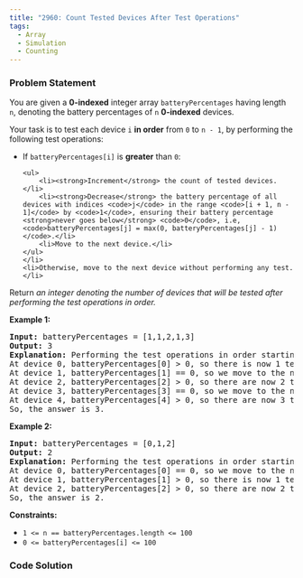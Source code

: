```yaml
---
title: "2960: Count Tested Devices After Test Operations"
tags:
  - Array
  - Simulation
  - Counting
---
```

### Problem Statement

<p>You are given a <strong>0-indexed</strong> integer array <code>batteryPercentages</code> having length <code>n</code>, denoting the battery percentages of <code>n</code> <strong>0-indexed</strong> devices.</p>

<p>Your task is to test each device <code>i</code> <strong>in order</strong> from <code>0</code> to <code>n - 1</code>, by performing the following test operations:</p>

<ul>
	<li>If <code>batteryPercentages[i]</code> is <strong>greater</strong> than <code>0</code>:

	<ul>
		<li><strong>Increment</strong> the count of tested devices.</li>
		<li><strong>Decrease</strong> the battery percentage of all devices with indices <code>j</code> in the range <code>[i + 1, n - 1]</code> by <code>1</code>, ensuring their battery percentage <strong>never goes below</strong> <code>0</code>, i.e, <code>batteryPercentages[j] = max(0, batteryPercentages[j] - 1)</code>.</li>
		<li>Move to the next device.</li>
	</ul>
	</li>
	<li>Otherwise, move to the next device without performing any test.</li>
</ul>

<p>Return <em>an integer denoting the number of devices that will be tested after performing the test operations in order.</em></p>


<p><strong class="example">Example 1:</strong></p>

<pre>
<strong>Input:</strong> batteryPercentages = [1,1,2,1,3]
<strong>Output:</strong> 3
<strong>Explanation: </strong>Performing the test operations in order starting from device 0:
At device 0, batteryPercentages[0] &gt; 0, so there is now 1 tested device, and batteryPercentages becomes [1,0,1,0,2].
At device 1, batteryPercentages[1] == 0, so we move to the next device without testing.
At device 2, batteryPercentages[2] &gt; 0, so there are now 2 tested devices, and batteryPercentages becomes [1,0,1,0,1].
At device 3, batteryPercentages[3] == 0, so we move to the next device without testing.
At device 4, batteryPercentages[4] &gt; 0, so there are now 3 tested devices, and batteryPercentages stays the same.
So, the answer is 3.
</pre>

<p><strong class="example">Example 2:</strong></p>

<pre>
<strong>Input:</strong> batteryPercentages = [0,1,2]
<strong>Output:</strong> 2
<strong>Explanation:</strong> Performing the test operations in order starting from device 0:
At device 0, batteryPercentages[0] == 0, so we move to the next device without testing.
At device 1, batteryPercentages[1] &gt; 0, so there is now 1 tested device, and batteryPercentages becomes [0,1,1].
At device 2, batteryPercentages[2] &gt; 0, so there are now 2 tested devices, and batteryPercentages stays the same.
So, the answer is 2.
</pre>


<p><strong>Constraints:</strong></p>

<ul>
	<li><code>1 &lt;= n == batteryPercentages.length &lt;= 100 </code></li>
	<li><code>0 &lt;= batteryPercentages[i] &lt;= 100</code></li>
</ul>


### Code Solution

```python

```
